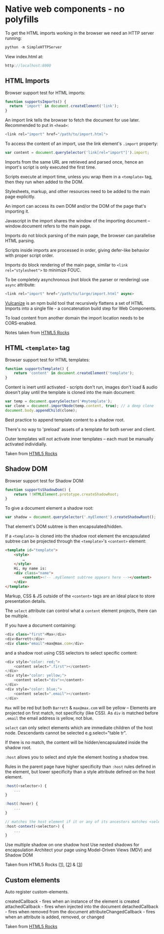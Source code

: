 # Native web components - no polyfills

To get the HTML imports working in the browser we need an HTTP server running:
```javascript
python -m SimpleHTTPServer
```

View index.html at:
```javascript
http://localhost:8000
```





## HTML Imports

Browser support test for HTML imports:
```javascript
function supportsImports() {
  return 'import' in document.createElement('link');
}
```

An import link tells the browser to fetch the document for use later. Recommended to put in `<head>`:
```javascript
<link rel="import" href="/path/to/import.html">
```

To access the content of an import, use the link element's `.import` property:
```javascript
var content = document.querySelector('link[rel="import"]').import;
```

Imports from the same URL are retrieved and parsed once, hence an import's script is only executed the first time.

Scripts execute at import time, unless you wrap them in a `<template>` tag, then they run when added to the DOM.

Stylesheets, markup, and other resources need to be added to the main page explicitly. 

An import can access its own DOM and/or the DOM of the page that's importing it.

Javascript in the import shares the window of the importing document – window.document refers to the main page.

Imports do not block parsing of the main page, the browser can parallelise HTML parsing.

Scripts inside imports are processed in order, giving defer-like behavior with proper script order.

Imports do block rendering of the main page, similar to `<link rel="stylesheet">` to minimize FOUC.

To be completely asynchronous (not block the parser or rendering) use `async` attribute:
```javascript
<link rel="import" href="/path/to/large/import.html" async>
```

[Vulcanize](https://github.com/Polymer/vulcanize) is an npm build tool that recursively flattens a set of HTML Imports into a single file - a concatenation build step for Web Components.

To load content from another domain the import location needs to be CORS-enabled.

Notes taken from [HTML5 Rocks](http://www.html5rocks.com/en/tutorials/webcomponents/imports/)







## HTML `<template>` tag

Browser support test for HTML templates:
```javascript
function supportsTemplate() {
	return 'content' in document.createElement('template');
}
```

Content is inert until activated - scripts don't run, images don't load & audio doesn't play until the template is cloned into the main document:
```javascript
var temp = document.querySelector('#mytemplate');
var clone = document.importNode(temp.content, true); // a deep clone
document.body.appendChild(clone);
```

Best practice to append template content to a shadow root.

There's no way to 'preload' assets of a template for both server and client.

Outer templates will not activate inner templates – each must be manually activated individially.

Taken from [HTML5 Rocks](http://www.html5rocks.com/en/tutorials/webcomponents/template/)







## Shadow DOM
Browser support test for Shadow DOM:
```javascript
function supportsShadowDom() {
	return !!HTMLElement.prototype.createShadowRoot;
}
```
To give a document element a shadow root:
```javascript
var shadow = document.querySelector('.myElement').createShadowRoot();
```
That element's DOM subtree is then encapsulated/hidden.

If a `<template>` is cloned into the shadow root element the encapsulated subtree can be projected through the `<template>`'s `<content>` element:

```html
<template id="template">
	<style>
		…
	</style>
	Hi, my name is: 
	<div class="name">
		<content><!-- .myElement subtree appears here --></content>
	</div>
</template>
```

Markup, CSS & JS outside of the `<content>` tags are an ideal place to store presentation details.

The `select` attribute can control what a `content` element projects, there can be multiple.

If you have a document containing:
```javascript
<div class="first">Max</div>
<div>Barrett</div>
<div class="email">max@max.com</div>
```

and a shadow root using CSS selectors to select specific content:
```javascript
<div style="color: red;">
	<content select=".first"></content>
</div>
<div style="color: yellow;">
	<content select="div"></content>
</div>
<div style="color: blue;">
	<content select=".email"></content>
</div>
```

`Max` will be red but both `Barrett` & `max@max.com` will be yellow – Elements are projected on first match, not specificity (like CSS). As `div` is matched before `.email` the email address is yellow, not blue.

`select` can only select elements which are immediate children of the host node. Descendants cannot be selected e.g.select="table tr".

If there is no match, the content will be hidden/encapsulated inside the shadow root.


`:host` allows you to select and style the element hosting a shadow tree.

Rules in the parent page have higher specificity than `:host` rules defined in the element, but lower specificity than a style attribute defined on the host element.

```javascript
:host(<selector>) {
	... 
}

:host(:hover) {
	...
}

// matches the host element if it or any of its ancestors matches <selector>
:host-context(<selector>) {
	...
}
```


Use multiple shadow on one shadow host
Use nested shadows for encapsulation
Architect your page using Model-Driven Views (MDV) and Shadow DOM



Taken from HTML5 Rocks [[1](http://www.html5rocks.com/en/tutorials/webcomponents/shadowdom/)], [[2](http://www.html5rocks.com/en/tutorials/webcomponents/shadowdom-201/)] & [[3](http://www.html5rocks.com/en/tutorials/webcomponents/shadowdom-301/)]









## Custom elements

Auto register custom-elements.

createdCallback - fires when an instance of the element is created
attachedCallback - fires when injected into the document
detachedCallback - fires when removed from the document
attributeChangedCallback - fires when an attribute is added, removed, or changed

Taken from [HTML5 Rocks](http://www.html5rocks.com/en/tutorials/webcomponents/customelements/)
